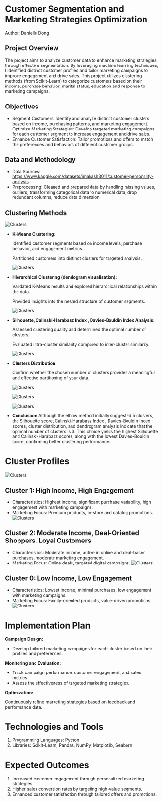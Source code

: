 # **Customer Segmentation and Marketing Strategies Optimization**

Author: Danielle Dong

## **Project Overview**

The project aims to analyze customer data to enhance marketing strategies through effective segmentation. By leveraging machine learning techniques, I identified distinct customer profiles and tailor marketing campaigns to improve engagement and drive sales. This project utilizes clustering methods (from Scikit-Learn) to categorize customers based on their income, purchase behavior, marital status, education and response to marketing campaigns.

## **Objectives**

- Segment Customers: Identify and analyze distinct customer clusters based on income, purchasing patterns, and marketing engagement.
Optimize Marketing Strategies: Develop targeted marketing campaigns for each customer segment to increase engagement and drive sales.
- Enhance Customer Satisfaction: Tailor promotions and offers to match the preferences and behaviors of different customer groups.

## **Data and Methodology** 

- Data Sources: https://www.kaggle.com/datasets/imakash3011/customer-personality-analysis
- Preprocessing: Cleaned and prepared data by handling missing values, outliers, transforming categorical data to numerical data, drop redundant columns, reduce data dimension

## **Clustering Methods** 
![Clusters](3d-plot.png)

- **K-Means Clustering:**

  Identified customer segments based on income levels, purchase behavior, and engagement metrics.

  Partitioned customers into distinct clusters for targeted analysis.

  ![Clusters](kmeans.png)

- **Hierarchical Clustering (dendogram visualisation):**
  
  Validated K-Means results and explored hierarchical relationships within the data.

  Provided insights into the nested structure of customer segments.

  ![Clusters](hierachy.png)

- **Silhouette, Calinski-Harabasz Index , Davies-Bouldin Index Analysis:**

  Assessed clustering quality and determined the optimal number of clusters.

  Evaluated intra-cluster similarity compared to inter-cluster similarity.

  ![Clusters](clusters-results.png)

- **Clusters Distribution**
  
  Confirm whether the chosen number of clusters provides a meaningful and effective partitioning of your data.

  ![Clusters](clusters-dist.png)

  ![Clusters](deals.png)
  
  ![Clusters](campaigns.png)

* **Conclusion:**
Although the elbow method initially suggested 5 clusters, the Silhouette score, Calinski-Harabasz Index , Davies-Bouldin Index scores, cluster distribution, and dendrogram analysis indicate that the optimal number of clusters is 3. This choice yields the highest Silhouette and Calinski-Harabasz scores, along with the lowest Davies-Bouldin score, confirming better clustering performance. 

# **Cluster Profiles**
![Clusters](clusters_seg.png)


## **Cluster 1: High Income, High Engagement**

- Characteristics: Highest income, significant purchase variability, high engagement with marketing campaigns.
- Marketing Focus: Premium products, in-store and catalog promotions.
![Clusters](c1.png)

## **Cluster 2: Moderate Income, Deal-Oriented Shoppers, Loyal Customers**

- Characteristics: Moderate income, active in online and deal-based purchases, moderate marketing engagement.
- Marketing Focus: Online deals, targeted digital campaigns.
![Clusters](c2.png)

## **Cluster 0: Low Income, Low Engagement**
- Characteristics: Lowest income, minimal purchases, low engagement with marketing campaigns.
- Marketing Focus: Family-oriented products, value-driven promotions.
![Clusters](c0.png)

# **Implementation Plan**

**Campaign Design:**

- Develop tailored marketing campaigns for each cluster based on their profiles and preferences.

**Monitoring and Evaluation:**

- Track campaign performance, customer engagement, and sales metrics.
- Assess the effectiveness of targeted marketing strategies.

**Optimization:**

Continuously refine marketing strategies based on feedback and performance data.

# **Technologies and Tools**
1. Programming Languages: Python
2. Libraries: Scikit-Learn, Pandas, NumPy, Matplotlib, Seaborn

# **Expected Outcomes**
1. Increased customer engagement through personalized marketing strategies.
2. Higher sales conversion rates by targeting high-value segments.
3. Enhanced customer satisfaction through tailored offers and promotions.

